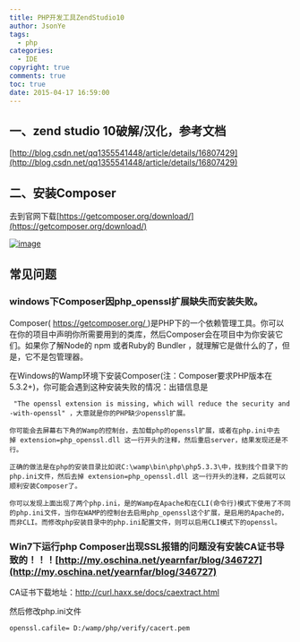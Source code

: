 ```yaml
---
title: PHP开发工具ZendStudio10
author: JsonYe
tags:
  - php
categories:
  - IDE 
copyright: true
comments: true
toc: true
date: 2015-04-17 16:59:00
---
```

## 一、zend studio 10破解/汉化，参考文档

[http://blog.csdn.net/qq1355541448/article/details/16807429](http://blog.csdn.net/qq1355541448/article/details/16807429)

## 二、安装Composer

去到官网下载[https://getcomposer.org/download/](https://getcomposer.org/download/)

[![image](http://static.oschina.net/uploads/img/201504/17120800_gpew.png "image")](http://static.oschina.net/uploads/img/201504/17120759_Znd7.png)

## 常见问题
### windows下Composer因php_openssl扩展缺失而安装失败。

Composer( https://getcomposer.org/ )是PHP下的一个依赖管理工具。你可以在你的项目中声明你所需要用到的类库，然后Composer会在项目中为你安装它们。如果你了解Node的 npm 或者Ruby的 Bundler ，就理解它是做什么的了，但是，它不是包管理器。

在Windows的Wamp环境下安装Composer(注：Composer要求PHP版本在5.3.2+)，你可能会遇到这种安装失败的情况：出错信息是


```
 "The openssl extension is missing, which will reduce the security and stability of Composer. If possible you should enable it or recompile php with --with-openssl" ，大意就是你的PHP缺少openssl扩展。

你可能会去屏幕右下角的Wamp的控制台，去加载php的openssl扩展，或者在php.ini中去掉 extension=php_openssl.dll 这一行开头的注释，然后重启server，结果发现还是不行。

正确的做法是在php的安装目录比如说C:\wamp\bin\php\php5.3.3\中，找到找个目录下的php.ini文件，然后去掉 extension=php_openssl.dll 这一行开头的注释，之后就可以顺利安装Composer了。

你可以发现上面出现了两个php.ini，是的Wamp在Apache和在CLI(命令行)模式下使用了不同的php.ini文件，当你在WAMP的控制台去启用php_openssl这个扩展，是启用的Apache的，而非CLI。而修改php安装目录中的php.ini配置文件，则可以启用CLI模式下的openssl。
```

### Win7下运行php Composer出现SSL报错的问题没有安装CA证书导致的！！！[http://my.oschina.net/yearnfar/blog/346727](http://my.oschina.net/yearnfar/blog/346727)

CA证书下载地址：http://curl.haxx.se/docs/caextract.html

然后修改php.ini文件

```
openssl.cafile= D:/wamp/php/verify/cacert.pem
```